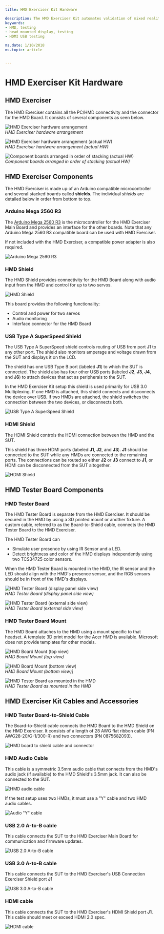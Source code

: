 ```yaml
---
title: HMD Exerciser Kit Hardware

description: The HMD Exerciser Kit automates validation of mixed reality (MR) head mounted displays (HMDs) and PCs.
keywords:
- HMD, testing
- head mounted display, testing
- HDMI USB testing 

ms.date: 1/10/2018
ms.topic: article


---
```


# HMD Exerciser Kit Hardware

## HMD Exerciser

The HMD Exerciser contains all the PC/HMD connectivity and the connector
for the HMD Board. It consists of several components as seen below.

![HMD Exerciser hardware arrangement](images/image004.png)<br>*HMD Exerciser hardware arrangement*

![HMD Exerciser hardware arrangement (actual HW)](images/image005.jpg)<br>*HMD Exerciser hardware arrangement (actual HW)*

![Component boards arranged in order of stacking (actual HW)](images/image006.jpg)<br>*Component boards arranged in order of stacking (actual HW)*

## HMD Exerciser Components

The HMD Exerciser is made up of an Arduino compatible microcontroller
and several stacked boards called **shields**. The individual
*shields* are detailed below in order from bottom to top.

### Arduino Mega 2560 R3

The [Arduino Mega 2560
R3](http://go.microsoft.com/fwlink/p/?LinkId=733526) is the
microcontroller for the HMD Exerciser Main Board and provides an
interface for the other boards. Note that any Arduino Mega 2560 R3
compatible board can be used with HMD Exerciser.

If not included with the HMD Exerciser, a compatible power adapter is
also required.

![Arduino Mega 2560 R3](images/image007.png)    


### HMD Shield

The HMD Shield provides connectivity for the HMD Board along with audio
input from the HMD and control for up to two servos.

![HMD Shield](images/image008.jpg)  

This board provides the following functionality:

-   Control and power for two servos
-   Audio monitoring
-   Interface connector for the HMD Board

### USB Type A SuperSpeed Shield

The USB Type A SuperSpeed shield controls routing of USB from port J1 to
any other port. The shield also monitors amperage and voltage drawn from
the SUT and displays it on the LCD.

The shield has one USB Type B port (labeled **J1**) to which the SUT is
connected. The shield also has four other USB ports (labeled **J2**,
**J3**, **J4**, and **J6**) to attach devices that act as peripherals to
the SUT.

In the HMD Exerciser Kit setup this shield is used primarily for USB 3.0
Multiplexing. If one HMD is attached, this shield connects and
disconnects the device over USB. If two HMDs are attached, the shield
switches the connection between the two devices, or disconnects both.

![USB Type A SuperSpeed Shield](images/image009.jpg)  

### HDMI Shield

The HDMI Shield controls the HDMI connection between the HMD and the
SUT.

This shield has three HDMI ports (labeled **J1**, **J2**, and **J3**).
**J1** should be connected to the SUT while any HMDs are connected to
the remaining ports. The connections can be routed so either **J2** or
**J3** connect to **J1**, or HDMI can be disconnected from the SUT
altogether.

![HDMI Shield](images/image010.jpg)  

## HMD Tester Board Components

### HMD Tester Board

The HMD Tester Board is separate from the HMD Exerciser. It should be
secured in the HMD by using a 3D printed mount or another fixture. A custom
cable, referred to as the Board-to-Shield cable, connects the HMD Tester
Board to the HMD Exerciser.

The HMD Tester Board can

-   Simulate user presence by using IR Sensor and a LED.
-   Detect brightness and color of the HMD displays independently using two TCS34725 color sensors.

When the HMD Tester Board is mounted in the HMD, the IR sensor and the LED should align with the HMD's presence sensor, and the RGB sensors should be in front of the HMD's displays.

![HMD Tester Board (display panel side view)](images/image011.jpg)<br>*HMD Tester Board (display panel side view)*

![HMD Tester Board (external side view)](images/image013.jpg)<br>*HMD Tester Board (external side view)*

### HMD Tester Board Mount

The HMD Board attaches to the HMD using a mount specific to that
headset. A template 3D print model for the Acer HMD is available.
Microsoft does not provide templates for other models.

![HMD Board Mount (top view)](images/image015.jpg)<br>*HMD Board Mount (top view)* 

![HMD Board Mount (bottom view)](images/image016.jpg)<br>*HMD Board Mount (bottom view)]*

![HMD Tester Board as mounted in the HMD](images/image017.jpg)<br>*HMD Tester Board as mounted in the HMD*


## HMD Exerciser Kit Cables and Accessories

### HMD Tester Board-to-Shield Cable

The Board-to-Shield cable connects the HMD Board to the HMD Shield on the HMD
Exerciser. It consists of a length of 28 AWG flat ribbon cable (PN
AWG28-20/G-1/300-R) and two connectors (PN 0875682093).

![HMD board to shield cable and connector](images/image018.jpg)  

### HMD Audio Cable

This cable is a symmetric 3.5mm audio cable that connects from the HMD's
audio jack (if available) to the HMD Shield's 3.5mm jack. It can also be
connected to the SUT.

![HMD audio cable](images/image019.jpg)  


If the test setup uses two HMDs, it must use a "Y" cable and two HMD
audio cables.

![Audio "Y" cable](images/image020.jpg)  


### USB 2.0 A-to-B cable

This cable connects the SUT to the HMD Exerciser Main Board for
communication and firmware updates.

![USB 2.0 A-to-B cable](images/image021.jpg)  

### USB 3.0 A-to-B cable

This cable connects the SUT to the HMD Exerciser's USB Connection
Exerciser Shield port **J1**

![USB 3.0 A-to-B cable](images/image022.jpg)  

### HDMI cable

This cable connects the SUT to the HMD Exerciser's HDMI Shield port
**J1**. This cable should meet or exceed HDMI 2.0 spec.

![HDMI cable](images/image023.jpg)  